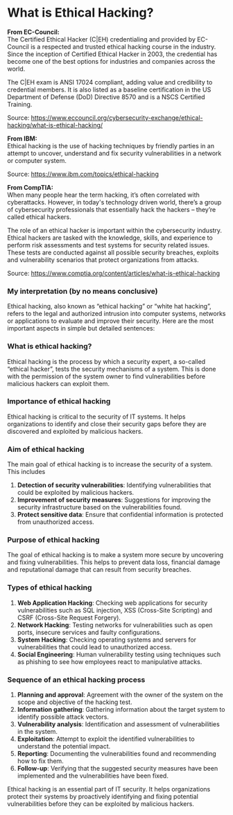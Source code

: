# What is Ethical Hacking?

**From EC-Council:**  
The Certified Ethical Hacker (C|EH) credentialing and provided by EC-Council is a respected and trusted ethical hacking course in the industry. 
Since the inception of Certified Ethical Hacker in 2003, the credential has become one of the best options for industries and companies across the world. 

The C|EH exam is ANSI 17024 compliant, adding value and credibility to credential members. It is also listed as a baseline certification in the US Department of Defense (DoD) Directive 8570 and is a NSCS Certified Training.

Source: https://www.eccouncil.org/cybersecurity-exchange/ethical-hacking/what-is-ethical-hacking/

**From IBM:**  
Ethical hacking is the use of hacking techniques by friendly parties in an attempt to uncover, understand and fix security vulnerabilities in a network or computer system.

Source: https://www.ibm.com/topics/ethical-hacking

**From CompTIA:**  
When many people hear the term hacking, it’s often correlated with cyberattacks. However, in today's technology driven world, there’s a group of cybersecurity professionals that essentially hack the hackers – they’re called ethical hackers.

The role of an ethical hacker is important within the cybersecurity industry. Ethical hackers are tasked with the knowledge, skills, and experience to perform risk assessments and test systems for security related issues. These tests are conducted against all possible security breaches, exploits and vulnerability scenarios that protect organizations from attacks.

Source: https://www.comptia.org/content/articles/what-is-ethical-hacking

### My interpretation (by no means conclusive)

Ethical hacking, also known as “ethical hacking” or “white hat hacking”, refers to the legal and authorized intrusion into computer systems, networks or applications to evaluate and improve their security. Here are the most important aspects in simple but detailed sentences:

### What is ethical hacking?
Ethical hacking is the process by which a security expert, a so-called “ethical hacker”, tests the security mechanisms of a system. This is done with the permission of the system owner to find vulnerabilities before malicious hackers can exploit them.

### Importance of ethical hacking
Ethical hacking is critical to the security of IT systems. It helps organizations to identify and close their security gaps before they are discovered and exploited by malicious hackers.

### Aim of ethical hacking
The main goal of ethical hacking is to increase the security of a system. This includes

1. **Detection of security vulnerabilities**: Identifying vulnerabilities that could be exploited by malicious hackers.
2. **Improvement of security measures**: Suggestions for improving the security infrastructure based on the vulnerabilities found.
3. **Protect sensitive data**: Ensure that confidential information is protected from unauthorized access.

### Purpose of ethical hacking
The goal of ethical hacking is to make a system more secure by uncovering and fixing vulnerabilities. This helps to prevent data loss, financial damage and reputational damage that can result from security breaches.

### Types of ethical hacking
1. **Web Application Hacking**: Checking web applications for security vulnerabilities such as SQL injection, XSS (Cross-Site Scripting) and CSRF (Cross-Site Request Forgery).
2. **Network Hacking**: Testing networks for vulnerabilities such as open ports, insecure services and faulty configurations.
3. **System Hacking**: Checking operating systems and servers for vulnerabilities that could lead to unauthorized access.
4. **Social Engineering**: Human vulnerability testing using techniques such as phishing to see how employees react to manipulative attacks.

### Sequence of an ethical hacking process
1. **Planning and approval**: Agreement with the owner of the system on the scope and objective of the hacking test.
2. **Information gathering**: Gathering information about the target system to identify possible attack vectors.
3. **Vulnerability analysis**: Identification and assessment of vulnerabilities in the system.
4. **Exploitation**: Attempt to exploit the identified vulnerabilities to understand the potential impact.
5. **Reporting**: Documenting the vulnerabilities found and recommending how to fix them.
6. **Follow-up**: Verifying that the suggested security measures have been implemented and the vulnerabilities have been fixed.

Ethical hacking is an essential part of IT security. It helps organizations protect their systems by proactively identifying and fixing potential vulnerabilities before they can be exploited by malicious hackers.